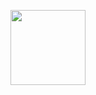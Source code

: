 <p align="center" width="100%" height="120px"><img width="120px" height="120px" src="https://ibb.co/CKL80Lx"></p>
